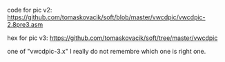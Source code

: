 code for pic v2: https://github.com/tomaskovacik/soft/blob/master/vwcdpic/vwcdpic-2.8pre3.asm

hex for pic v3: https://github.com/tomaskovacik/soft/tree/master/vwcdpic

one of "vwcdpic-3.x" I really do not remembre which one is right one.
